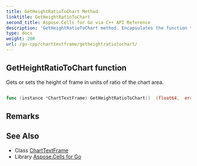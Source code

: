 ```yaml
---
title: GetHeightRatioToChart Method 
linktitle: GetHeightRatioToChart
second_title: Aspose.Cells for Go via C++ API Reference
description: 'GetHeightRatioToChart method. Encapsulates the function that represents getheightratiotochart in Go.'
type: docs
weight: 200
url: /go-cpp/charttextframe/getheightratiotochart/
---
```


## GetHeightRatioToChart function

Gets or sets the height of frame in units of ratio of the chart area.

```go

func (instance *ChartTextFrame) GetHeightRatioToChart()  (float64,  error) 

```

## Remarks


## See Also

* Class [ChartTextFrame](../)
* Library [Aspose.Cells for Go](../../)

